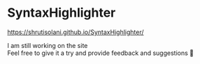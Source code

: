 # SyntaxHighlighter
https://shrutisolani.github.io/SyntaxHighlighter/

I am still working on the site <br>
Feel free to give it a try and provide feedback and suggestions 🙂
